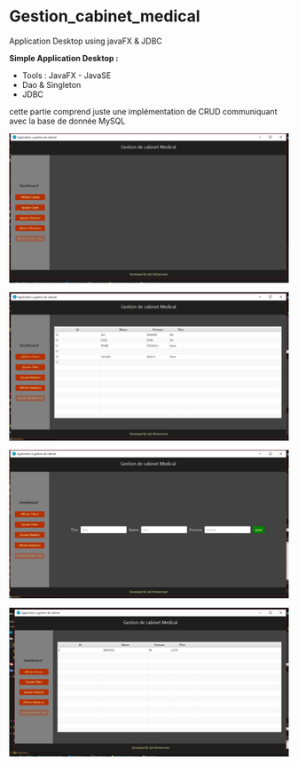 # Gestion_cabinet_medical
Application Desktop using javaFX &amp; JDBC

**Simple Application Desktop :**
* Tools : JavaFX - JavaSE
* Dao & Singleton
* JDBC 


cette partie comprend juste une implémentation de CRUD communiquant
avec la base de donnée MySQL

![Screenshot](capture/Capture.PNG)

![Screenshot](capture/Capture2.PNG)

![Screenshot](capture/Capture3.PNG)

![Screenshot](capture/Capture4.PNG)


